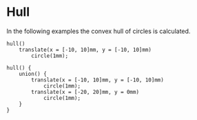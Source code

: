 # Hull

In the following examples the convex hull of circles is calculated.

```µCAD,module.single#todo
hull()
    translate(x = [-10, 10]mm, y = [-10, 10]mm)
        circle(1mm);
```

```µCAD,module.multiple#todo
hull() {
    union() {
        translate(x = [-10, 10]mm, y = [-10, 10]mm)
            circle(1mm);
        translate(x = [-20, 20]mm, y = 0mm)
            circle(1mm);
    }
}
```
